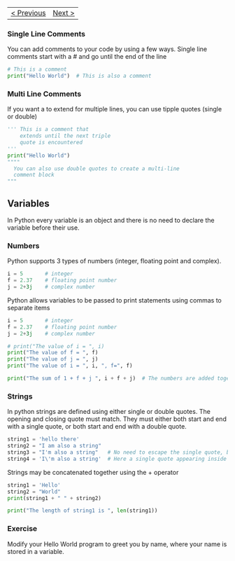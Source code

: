 | | |
|:----|----:|
|[< Previous](HelloWorld.md) | [Next > ](Lists.md) |

### Single Line Comments
You can add comments to your code by using a few ways.
Single line comments start with a # and go until the end of the line

```python
# This is a comment
print("Hello World")  # This is also a comment
```
### Multi Line Comments
If you want a to extend for multiple lines, you can use tipple quotes (single or double)

```python
''' This is a comment that
    extends until the next triple
    quote is encountered
''' 
print("Hello World")
"""" 
  You can also use double quotes to create a multi-line
  comment block 
"""   
```

## Variables

In Python every variable is an object and there is no need to declare the variable before their use.

### Numbers

Python supports 3 types of numbers (integer, floating point and complex).

```python
i = 5       # integer
f = 2.37    # floating point number
j = 2+3j    # complex number
```

Python allows variables to be passed to print statements using commas to separate items 

```python
i = 5       # integer
f = 2.37    # floating point number
j = 2+3j    # complex number

# print("The value of i = ", i)
print("The value of f = ", f)
print("The value of j = ", j)
print("The value of i = ", i, ", f=", f)

print("The sum of 1 + f + j ", i + f + j)  # The numbers are added together and then printed out
```


### Strings

In python strings are defined using either single or double quotes. The opening and closing quote must match. They must
either both start and end with a single quote, or both start and end with a double quote.

```python
string1 = 'hello there'       
string2 = "I am also a string"
string3 = "I'm also a string"   # No need to escape the single quote, because string is defined with double quotes
string4 = 'I\'m also a string'  # Here a single quote appearing inside a single quoted string needs to be escaped
```

Strings may be concatenated together using the + operator
```python
string1 = 'Hello'       
string2 = "World"
print(string1 + " " + string2)

print("The length of string1 is ", len(string1))
```
 
### Exercise

Modify your Hello World program to greet you by name, where your name is stored in a variable.



 